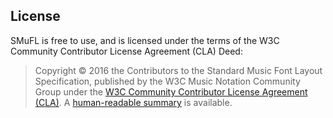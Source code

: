 License
-------

SMuFL is free to use, and is licensed under the terms of the W3C Community Contributor License Agreement (CLA) Deed:

> Copyright © 2016 the Contributors to the Standard Music Font Layout Specification, published by the W3C Music Notation Community Group under the [W3C Community Contributor License Agreement (CLA)](https://www.w3.org/community/about/agreements/cla/). A [human-readable summary](http://www.w3.org/community/about/agreements/cla-deed/) is available.
